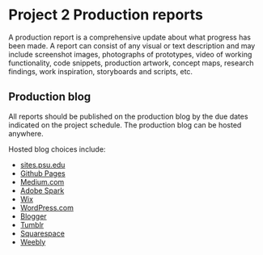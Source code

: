 # Project 2 Production reports

A production report is a comprehensive update about what progress has been made. A report can consist of any visual or text description and may include screenshot images, photographs of prototypes, video of working functionality, code snippets, production artwork, concept maps, research findings, work inspiration, storyboards and scripts, etc.

## Production blog

All reports should be published on the production blog by the due dates indicated on the project schedule. The production blog can be hosted anywhere.

Hosted blog choices include:

- [sites.psu.edu](https://sites.psu.edu)
- [Github Pages](https://pages.github.com/)
- [Medium.com](http://medium.com)
- [Adobe Spark](https://spark.adobe.com/)
- [Wix](https://www.wix.com/)
- [WordPress.com](http://wordpress.com)
- [Blogger](https://www.blogger.com)
- [Tumblr](https://www.tumblr.com/)
- [Squarespace](http://squarespace.com)
- [Weebly](https://www.weebly.com/)